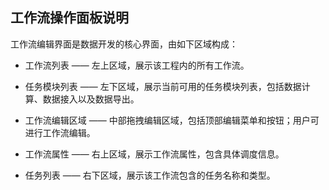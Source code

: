 ## 工作流操作面板说明

工作流编辑界面是数据开发的核心界面，由如下区域构成：

- 工作流列表 —— 左上区域，展示该工程内的所有工作流。

- 任务模块列表 —— 左下区域，展示当前可用的任务模块列表，包括数据计算、数据接入以及数据导出。

- 工作流编辑区域 —— 中部拖拽编辑区域，包括顶部编辑菜单和按钮；用户可进行工作流编辑。

- 工作流属性 —— 右上区域，展示工作流属性，包含具体调度信息。

- 任务列表 —— 右下区域，展示该工作流包含的任务名称和类型。